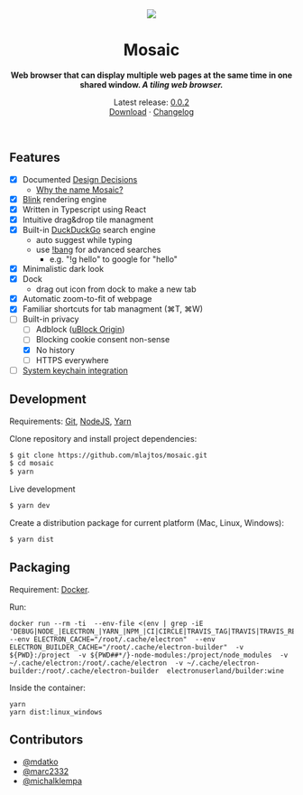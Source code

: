 <div align="center">
	<img src="showcase/Mosaic-0.0.1.gif">
	<h1>Mosaic</h1>
	<p>
		<b>Web browser that can display multiple web pages at the same time in one shared window. <em>A tiling web browser.</em></b>
	</p>
    <p>
        Latest release: <a href="https://github.com/mlajtos/mosaic/releases/tag/v0.0.2">0.0.2</a> <br> <a href="https://github.com/mlajtos/mosaic/releases/tag/v0.0.2">Download</a> · <a href="https://github.com/mlajtos/mosaic/blob/master/CHANGELOG.md">Changelog</a>
    </p>
    <br>
</div>

## Features

- [x] Documented [Design Decisions](DesignDecisions.md)
  - [Why the name Mosaic?](https://github.com/mlajtos/mosaic/blob/master/DesignDecisions.md#mosaic)
- [x] [Blink](https://www.chromium.org/blink) rendering engine
- [x] Written in Typescript using React
- [x] Intuitive drag&drop tile managment
- [x] Built-in [DuckDuckGo](https://duckduckgo.com/) search engine
  - auto suggest while typing
  - use [!bang](https://duckduckgo.com/bang) for advanced searches
    - e.g. "!g hello" to google for "hello"
- [x] Minimalistic dark look
- [x] Dock
  - drag out icon from dock to make a new tab
- [x] Automatic zoom-to-fit of webpage
- [x] Familiar shortcuts for tab managment (⌘T, ⌘W)
- [ ] Built-in privacy
  - [ ] Adblock ([uBlock Origin](https://github.com/gorhill/uBlock))
  - [ ] Blocking cookie consent non-sense
  - [x] No history
  - [ ] HTTPS everywhere
- [ ] [System keychain integration](https://github.com/atom/node-keytar)

## Development

Requirements: [Git](https://git-scm.com/), [NodeJS](https://nodejs.org/en/), [Yarn](https://yarnpkg.com/)

Clone repository and install project dependencies:

```bash
$ git clone https://github.com/mlajtos/mosaic.git
$ cd mosaic
$ yarn
```

Live development

```bash
$ yarn dev
```

Create a distribution package for current platform (Mac, Linux, Windows):

```bash
$ yarn dist
```

## Packaging

Requirement: [Docker](https://www.docker.com/).

Run:

```
docker run --rm -ti  --env-file <(env | grep -iE 'DEBUG|NODE_|ELECTRON_|YARN_|NPM_|CI|CIRCLE|TRAVIS_TAG|TRAVIS|TRAVIS_REPO_|TRAVIS_BUILD_|TRAVIS_BRANCH|TRAVIS_PULL_REQUEST_|APPVEYOR_|CSC_|GH_|GITHUB_|BT_|AWS_|STRIP|BUILD_')  --env ELECTRON_CACHE="/root/.cache/electron"  --env ELECTRON_BUILDER_CACHE="/root/.cache/electron-builder"  -v ${PWD}:/project  -v ${PWD##*/}-node-modules:/project/node_modules  -v ~/.cache/electron:/root/.cache/electron  -v ~/.cache/electron-builder:/root/.cache/electron-builder  electronuserland/builder:wine
```

Inside the container:

```
yarn
yarn dist:linux_windows
```

## Contributors

- [@mdatko](https://github.com/mdatko)
- [@marc2332](https://github.com/marc2332)
- [@michalklempa](https://github.com/michalklempa)
